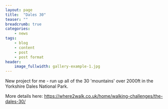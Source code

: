 ```yaml
---
layout: page
title:  "Dales 30"
teaser: ""
breadcrumb: true
categories:
    - news
tags:
    - blog
    - content
    - post
    - post format
header:
    image_fullwidth: gallery-example-1.jpg
---
```

New project for me - run up all of the 30 'mountains' over 2000ft in the Yorkshire Dales National Park.

More details here: <https://where2walk.co.uk/home/walking-challenges/the-dales-30/>
